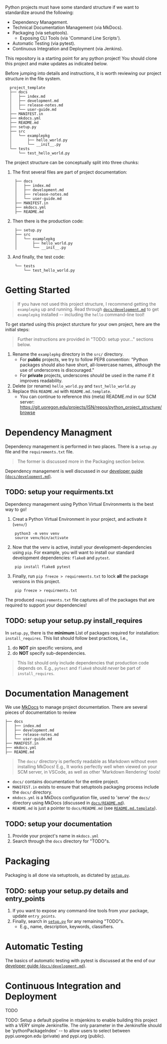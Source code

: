 Python projects must have some standard structure if we want to standardize around the following:

* Dependency Management.
* Technical Documentation Management (via MkDocs).
* Packaging (via setuptools).
    * Exposing CLI Tools (via 'Command Line Scripts').
* Automatic Testing (via pytest).
* Continuous Integration and Deployment (via Jenkins).

This repository is a starting point for any python project!
You should clone this project and make updates as indicated below.

Before jumping into details and instructions, it is worth reviewing our project structure in the file system.

      project_template
      ├── docs
      │   ├── index.md
      │   ├── development.md
      │   ├── release-notes.md
      │   └── user-guide.md
      ├── MANIFEST.in
      ├── mkdocs.yml
      ├── README.md
      ├── setup.py
      ├── src
      │   └── examplepkg
      │       ├── hello_world.py
      │       └── __init__.py
      └── tests
          └── test_hello_world.py

The project structure can be conceptually split into three chunks:

1. The first several files are part of  project documentation:

        ├── docs
        │   ├── index.md
        │   ├── development.md
        │   ├── release-notes.md
        │   └── user-guide.md
        ├── MANIFEST.in
        ├── mkdocs.yml
        ├── README.md

2. Then there is the production code:

        ├── setup.py
        ├── src
        │   └── examplepkg
        │       ├── hello_world.py
        │       └── __init__.py

3. And finally, the test code:

        └── tests
            └── test_hello_world.py

# Getting Started

> If you have not used this project structure, I recommend getting the `examplepkg` up and running.
> Read through [`docs/development.md`](docs/development.md) to get `examplepkg` installed -- including the `hello` command-line tool!

To get started using this project sturcture for your own project, here are the initial steps:

> Further instructions are provided in "TODO: setup your..." sections below.

1. Rename the `examplepkg` directory in the `src/` directory.
    * For **public** projects, we try to follow PEP8 convention: "Python packages should also have short, all-lowercase names, although the use of underscores is discouraged."
    * For **private** projects, underscores *should* be used in the name if it improves readability.
2. Delete (or rename) `hello_world.py` and `test_hello_world.py`
3. Replace this `README.md` with `README.md.template`.
    * You can continue to reference *this* (meta) README.md in our SCM server: https://git.uoregon.edu/projects/ISN/repos/python_project_structure/browse




# Dependency Managment

Dependency management is performed in two places.
There is a `setup.py` file and the `requirements.txt` file.

> The former is discussed more in the Packaging section below.

Dependency management is well discussed in our [developer guide (`docs/development.md`)](docs/development.md).

## TODO: setup your requirments.txt

Dependency management using Python Virtual Environments is the best way to go!

1. Creat a Python Virtual Environment in your project, and activate it (`venv/`)

        python3 -m venv venv
        source venv/bin/activate

2. Now that the venv is active, install your development-dependencies using `pip`. 
For example, you will want to install our standard development dependencies: `flake8` and `pytest`.

        pip install flake8 pytest

3. Finally, run `pip freeze > requirements.txt` to lock **all** the package versions in this project.

        pip freeze > requirments.txt

The produced `requirements.txt` file captures all of the packages that are required to support your dependencies!

## TODO: setup your setup.py install_requires

In `setup.py`, there is the **minimum** List of packages required for installation: `install_requires`.
This list should follow best practices, I.e.,

1. do **NOT** pin specific versions, and 
2. do **NOT** specify sub-dependencies.

> This list should only include dependencies that production code depends on.
> E.g., `pytest` and `flake8` should *never* be part of `install_requires`.



# Documentation Management

We use [MkDocs](https://www.mkdocs.org/) to manage project documentation.
There are several pieces of documentation to review

    ├── docs
    │   ├── index.md
    │   ├── development.md
    │   ├── release-notes.md
    │   └── user-guide.md
    ├── MANIFEST.in
    ├── mkdocs.yml
    ├── README.md

> The `docs/` directory is perfectly readable as Markdown without even installing MkDocs!
> E.g., It works perfectly well when viewed on your SCM server, in VSCode, as well as other 'Markdown Rendering' tools!

* `docs/` contains documentation for the entire project.
* `MANIFEST.in` exists to ensure that setuptools packaging process include the `docs/` directory.
* `mkdocs.yml` is a MkDocs configuration file, used to 'serve' the `docs/` directory using MkDocs (discussed in [`docs/README.md`](docs/README.md)).
* `README.md` is just a pointer to `docs/README.md` (see [`README.md.template`](README.md.template)).

## TODO: setup your documentation

1. Provide your project's name in `mkdocs.yml`
2. Search through the `docs` directory for "TODO"s.



# Packaging

Packaging is all done via setuptools, as dictated by [`setup.py`](setup.py).

## TODO: setup your setup.py details and entry_points

1. If you want to expose any command-line tools from your package, update `entry_points`.
2. Finally, search in [`setup.py`](setup.py) for any remaining "TODO"s.
    * E.g., name, description, keywords, classifiers.



# Automatic Testing

The basics of automatic testing with pytest is discussed at the end of our [developer guide (`docs/development.md`)](docs/development.md).



# Continuous Integration and Deployment

TODO

TODO: Setup a default pipeline in ntsjenkins to enable building this project with a VERY simple Jenkinsfile.
The only parameter in the Jenkinsfile should be 'pythonPackageIndex' -- to allow users to select between pypi.uoregon.edu (private) and pypi.org (public).
